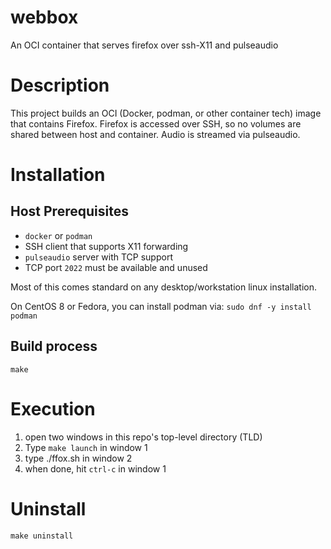 # webbox
An OCI container that serves firefox over ssh-X11 and pulseaudio

# Description
This project builds an OCI (Docker, podman, or other container tech) image that contains Firefox.  Firefox is accessed over SSH, so no volumes are shared between host and container.  Audio is streamed via pulseaudio.

# Installation
## Host Prerequisites
  * `docker` or `podman`
  * SSH client that supports X11 forwarding
  * `pulseaudio` server with TCP support
  * TCP port `2022` must be available and unused
  
  Most of this comes standard on any desktop/workstation linux installation.
  
  On CentOS 8 or Fedora, you can install podman via: `sudo dnf -y install podman`

## Build process
`make`


# Execution
1. open two windows in this repo's top-level directory (TLD)
2. Type `make launch` in window 1
3. type ./ffox.sh in window 2
4. when done, hit `ctrl-c` in window 1

# Uninstall
`make uninstall`

